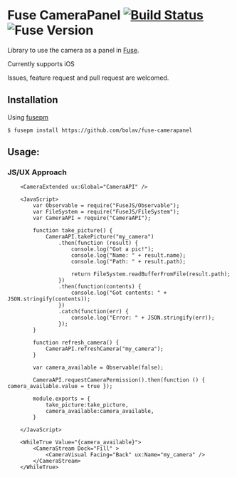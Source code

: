 Fuse CameraPanel [![Build Status](https://travis-ci.org/bolav/fuse-camerapanel.svg?branch=master)](https://travis-ci.org/bolav/fuse-camerapanel) ![Fuse Version](http://fuse-version.herokuapp.com/?repo=https://github.com/bolav/fuse-camerapanel)
================

Library to use the camera as a panel in [Fuse](http://www.fusetools.com/).

Currently supports iOS

Issues, feature request and pull request are welcomed.

## Installation

Using [fusepm](https://github.com/bolav/fusepm)

    $ fusepm install https://github.com/bolav/fuse-camerapanel


## Usage:

### JS/UX Approach

        <CameraExtended ux:Global="CameraAPI" />

        <JavaScript>
            var Observable = require("FuseJS/Observable");
            var FileSystem = require("FuseJS/FileSystem");
            var CameraAPI = require("CameraAPI");

            function take_picture() {
                CameraAPI.takePicture("my_camera")
                    .then(function (result) {
                        console.log("Got a pic!");
                        console.log("Name: " + result.name);
                        console.log("Path: " + result.path);

                        return FileSystem.readBufferFromFile(result.path);
                    })
                    .then(function(contents) {
                        console.log("Got contents: " + JSON.stringify(contents));
                    })
                    .catch(function(err) {
                        console.log("Error: " + JSON.stringify(err));
                    });
            }

            function refresh_camera() {
                CameraAPI.refreshCamera("my_camera");
            }

            var camera_available = Observable(false);

            CameraAPI.requestCameraPermission().then(function () { camera_available.value = true });

            module.exports = {
                take_picture:take_picture,
                camera_available:camera_available,
            }

        </JavaScript>

        <WhileTrue Value="{camera_available}">
            <CameraStream Dock="Fill" >
                <CameraVisual Facing="Back" ux:Name="my_camera" />
            </CameraStream>
        </WhileTrue>
